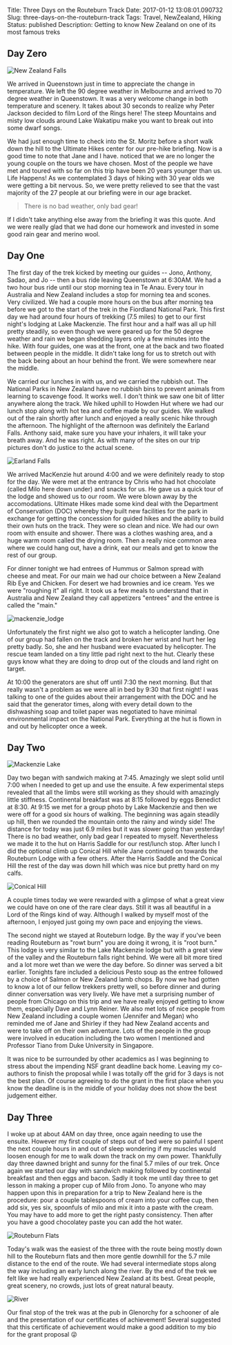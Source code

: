 Title: Three Days on the Routeburn Track
Date: 2017-01-12 13:08:01.090732
Slug: three-days-on-the-routeburn-track
Tags: Travel, NewZealand, Hiking
Status: published
Description: Getting to know New Zealand on one of its most famous treks

## Day Zero

![New Zealand Falls](../images/NZ/green_falls.jpg)

We arrived in Queenstown just in time to appreciate the change in temperature. We left the 90 degree weather in Melbourne and arrived to 70 degree weather in Queenstown.  It was a very welcome change in both temperature and scenery.  It takes about 30 seconds to realize why Peter Jackson decided to film Lord of the Rings here!  The steep Mountains and misty low clouds around Lake Wakatipu  make you want to break out into some  dwarf songs.

We had just enough time to check into the St. Moritz before a short walk down the hill to the Ultimate Hikes center for our pre-hike briefing.  Now is a good time to note that Jane and I have. noticed that we are no longer the young couple on the tours we have chosen.  Most of the people we have met and toured with so far on this trip have been 20 years younger than us.  Life Happens!  As we contemplated 3 days of hiking with 30 year olds we were getting a bit nervous.  So, we were pretty relieved to see that the vast majority of the 27 people at our briefing were in our age bracket.

> There is no bad weather, only bad gear!

If I didn't take anything else away from the briefing it was this quote.  And we were really glad that we had done our homework and invested in some good rain gear and merino wool.

## Day One

The first day of the trek kicked by meeting our guides -- Jono, Anthony, Sadao, and Jo -- then a bus ride leaving Queenstown at 6:30AM.  We had a two hour bus ride until our stop morning tea in Te Anau.  Every tour in Australia and New Zealand includes a stop for morning tea and scones.  Very civilized.  We had a couple more hours on the bus after morning tea before we got to the start of the trek in the Fiordland National Park.  This first day we had around four hours of trekking (7.5 miles) to get to our first night's lodging at Lake Mackenzie. The first hour and a half was all up hill pretty steadily, so even though we were geared up for the 50 degree weather and rain we began shedding layers only a few minutes into the hike.  With four guides, one was at the front, one at the back and two floated between people in the middle.  It didn't take long for us to stretch out with the back being about an hour behind the front.  We were somewhere near the middle.  

We carried our lunches in with us, and we carried the rubbish out.  The National Parks in New Zealand have no rubbish bins to prevent animals from learning to scavenge food.  It works well.  I don't think we saw one bit of litter anywhere along the track.  We hiked uphill to Howden Hut where we had our lunch stop along with hot tea and coffee made by our guides.  We walked out of the rain shortly after lunch and enjoyed a really scenic hike through the afternoon.  The highlight of the afternoon was definitely the Earland Falls.  Anthony said, make sure you have your inhalers, it will take your breath away.  And he was right.  As with many of the sites on our trip pictures don't do justice to the actual scene.

![Earland Falls](../images/NZ/earland_falls.jpg)

We arrived MacKenzie hut around 4:00 and we were definitely ready to stop for the day.  We were met at the entrance by Chris who had hot chocolate (called Milo here down under) and snacks for us.  He gave us a quick tour of the lodge and showed us to our room.   We were  blown away by the accomodations.  Ultimate Hikes made some kind deal with the Department of Conservation (DOC) whereby they built new facilities for the park in exchange for getting the concession for guided hikes and the ability to build their own huts on the track.  They were so clean and nice.  We had our own room with ensuite and shower.  There was a clothes washing area, and a huge warm room called the drying room.  Then a really nice common area where we could hang out, have a drink, eat our meals and get to know the rest of our group.  

For dinner tonight we had entrees of Hummus or Salmon spread with cheese and meat.  For our main we had  our choice between a New Zealand Rib Eye and Chicken.  For desert we had brownies and ice cream.   Yes we were "roughing it" all right.  It took us a few meals to understand that in Australia and New Zealand they call appetizers "entrees" and the entree is called the "main."

![mackenzie_lodge](../images/NZ/mackenzie_lodge.jpg)

Unfortunately the first night we also got to watch a helicopter landing.  One of our group had fallen on the track and broken her wrist and hurt her leg pretty badly. So, she and her husband were evacuated by helicopter.  The rescue team landed on a tiny little pad right next to the hut.  Clearly these guys know what they are doing to drop out of the clouds and land right on target.

At 10:00 the generators are shut off until 7:30 the next morning.  But that really wasn't a problem as we were all in bed by 9:30 that first night!  I was talking to one of the guides about their arrangement with the DOC and he said that the generator times, along with every detail down to the dishwashing soap and toilet paper was negotiated to have minimal environmental impact on the National Park.   Everything at the hut is flown in and out by helicopter once a week.

## Day Two

![Mackenzie Lake](../images/NZ/mackenzie_lake.jpg)

Day two began with sandwich making at 7:45.  Amazingly we slept solid until 7:00 when I needed to get up and use the ensuite.   A few experimental steps revealed that all the limbs were still working as they should with amazingly little stiffness.  Continental breakfast was at 8:15 followed by eggs Benedict at 8:30.  At 9:15 we met for a group photo by Lake Mackenzie and then we were off for a good six hours of walking.   The beginning was again steadily up hill, then we rounded the mountain onto the rainy and windy side! The distance for today was just 6.9 miles but it was slower going than yesterday! There is no bad weather, only bad gear I repeated to myself.  Nevertheless we made it to the hut on Harris Saddle for our rest/lunch stop.  After lunch I did the optional climb up Conical Hill while Jane continued on towards the Routeburn Lodge with a few others.  After the Harris Saddle and the Conical Hill the rest of the day was down hill  which was nice but pretty hard on my calfs.  

![Conical Hill](../images/NZ/harris_lake.jpg)

A couple times today we were rewarded with a glimpse of what a great view we could have on one of the rare clear days.  Still it was all beautiful in a Lord of the Rings kind of way.  Although I walked by myself most of the afternoon, I enjoyed just going my own pace and enjoying the views.

The second night we stayed at Routeburn lodge.  By the way if you've been reading Routeburn as "rowt burn" you are doing it wrong, it is "root burn." This lodge is very similar to the Lake Mackenzie lodge but with a great view of the valley and the Routeburn falls right behind.  We were all bit more tired and a lot more wet than we were the day before.  So dinner was served a bit earlier.  Tonights fare included a delicious Pesto soup as the entree followed by a choice of Salmon or New Zealand lamb chops.  By now we had gotten to know a lot of our fellow trekkers pretty well, so before dinner and during dinner conversation was very lively.  We have met a surprising number of people from Chicago on this trip and we have really enjoyed getting to know them, especially Dave and Lynn Reiner.  We also met lots of nice people from New Zealand including a couple women (Jennifer and Megan) who reminded me of Jane and Shirley if they had New Zealand accents and were to take off on their own adventure.  Lots of the people in the group were involved in education including the two women I mentioned and  Professor Tiano from Duke University in Singapore.  

It was nice to be surrounded by other academics as I was beginning to stress about the impending NSF grant deadline back home.  Leaving my co-authors to finish the proposal while I was totally off the grid for 3 days is not the best plan. Of course agreeing to do the grant in the first place when you know the deadline is in the middle of your holiday does not show the best judgement either.

## Day Three

I woke up at about 4AM on day three, once again needing to use the ensuite.  However my first couple of steps out of bed were so painful I spent the next couple hours in and out of sleep wondering if my muscles would loosen enough for me to walk down the track on my own power.  Thankfully day three dawned bright and sunny for the final 5.7 miles of our trek.  Once again we started our day with sandwich making followed by continental breakfast and then eggs and bacon.  Sadly it took me until day three to get lesson in making a proper cup of Milo from Jono.  To anyone who may happen upon this in preparation for a trip to New Zealand here is the procedure:  pour a couple tablespoons of cream into your coffee cup, then add six, yes six, spoonfuls of milo and mix it into a paste with the cream.  You may have to add more to get the right pasty consistency.  Then after you have a good chocolatey paste you can add the hot water.

![Routeburn Flats](../images/NZ/routeburn_flats.jpg)

Today's walk was the easiest of the three with the route being mostly down hill to the Routeburn flats and then more gentle downhill  for the 5.7 mile distance to the end of the route.  We had several intermediate stops along the way including an early lunch along the river.  By the end of the trek we felt like we had really experienced New Zealand at its best.  Great people, great scenery, no crowds, just lots of great natural beauty.

![River](../images/NZ/final_lunch.jpg)

Our final stop of the trek was at the pub in Glenorchy for a schooner of ale and the presentation of our certificates of achievement!  Several suggested that this certificate of achievement would make a good addition to my bio for the grant proposal 😜


